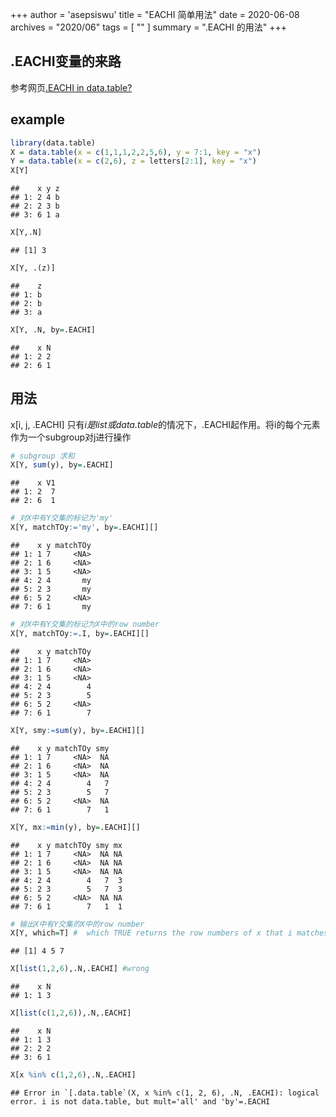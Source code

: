 +++
author = 'asepsiswu'
title = "EACHI 简单用法"
date = 2020-06-08
archives = "2020/06" 
tags = [ "" ]
summary = ".EACHI 的用法"
+++

## .EACHI变量的来路
参考网页[.EACHI in data.table?](https://stackoverflow.com/questions/27004002/eachi-in-data-table)
## example 

```r
library(data.table)
X = data.table(x = c(1,1,1,2,2,5,6), y = 7:1, key = "x")
Y = data.table(x = c(2,6), z = letters[2:1], key = "x")
X[Y]
```

```
##    x y z
## 1: 2 4 b
## 2: 2 3 b
## 3: 6 1 a
```

```r
X[Y,.N]
```

```
## [1] 3
```

```r
X[Y, .(z)]
```

```
##    z
## 1: b
## 2: b
## 3: a
```

```r
X[Y, .N, by=.EACHI]
```

```
##    x N
## 1: 2 2
## 2: 6 1
```
##  用法
x[i, j, .EACHI] 只有*i是list或data.table*的情况下，.EACHI起作用。将i的每个元素作为一个subgroup对j进行操作

```r
# subgroup 求和
X[Y, sum(y), by=.EACHI]
```

```
##    x V1
## 1: 2  7
## 2: 6  1
```

```r
# 对X中有Y交集的标记为'my'
X[Y, matchTOy:='my', by=.EACHI][]
```

```
##    x y matchTOy
## 1: 1 7     <NA>
## 2: 1 6     <NA>
## 3: 1 5     <NA>
## 4: 2 4       my
## 5: 2 3       my
## 6: 5 2     <NA>
## 7: 6 1       my
```

```r
# 对X中有Y交集的标记为X中的row number
X[Y, matchTOy:=.I, by=.EACHI][]
```

```
##    x y matchTOy
## 1: 1 7     <NA>
## 2: 1 6     <NA>
## 3: 1 5     <NA>
## 4: 2 4        4
## 5: 2 3        5
## 6: 5 2     <NA>
## 7: 6 1        7
```

```r
X[Y, smy:=sum(y), by=.EACHI][]
```

```
##    x y matchTOy smy
## 1: 1 7     <NA>  NA
## 2: 1 6     <NA>  NA
## 3: 1 5     <NA>  NA
## 4: 2 4        4   7
## 5: 2 3        5   7
## 6: 5 2     <NA>  NA
## 7: 6 1        7   1
```

```r
X[Y, mx:=min(y), by=.EACHI][]
```

```
##    x y matchTOy smy mx
## 1: 1 7     <NA>  NA NA
## 2: 1 6     <NA>  NA NA
## 3: 1 5     <NA>  NA NA
## 4: 2 4        4   7  3
## 5: 2 3        5   7  3
## 6: 5 2     <NA>  NA NA
## 7: 6 1        7   1  1
```

```r
# 输出X中有Y交集的X中的row number
X[Y, which=T] #  which TRUE returns the row numbers of x that i matches to. If NA, returns the row numbers of i that have no match in x. By default FALSE and the rows in x that match are returned.
```

```
## [1] 4 5 7
```

```r
X[list(1,2,6),.N,.EACHI] #wrong 
```

```
##    x N
## 1: 1 3
```

```r
X[list(c(1,2,6)),.N,.EACHI] 
```

```
##    x N
## 1: 1 3
## 2: 2 2
## 3: 6 1
```

```r
X[x %in% c(1,2,6),.N,.EACHI]
```

```
## Error in `[.data.table`(X, x %in% c(1, 2, 6), .N, .EACHI): logical error. i is not data.table, but mult='all' and 'by'=.EACHI
```
